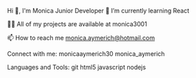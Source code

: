 Hi 👋, I'm Monica
Junior Developer
🌱 I’m currently learning React

👨‍💻 All of my projects are available at monica3001

📫 How to reach me monica.aymerich@hotmail.com

Connect with me:
monicaaymerich30 monica_aymerich

Languages and Tools:
git html5 javascript nodejs



